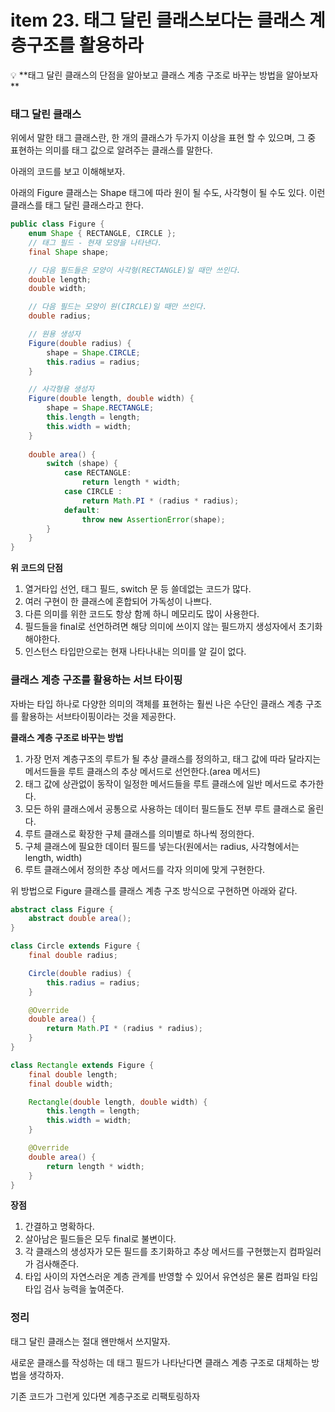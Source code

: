 # item 23. 태그 달린 클래스보다는 클래스 계층구조를 활용하라

<aside>
💡 **태그 달린 클래스의 단점을 알아보고 클래스 계층 구조로 바꾸는 방법을 알아보자**

</aside>

### 태그 달린 클래스

위에서 말한 태그 클래스란, 한 개의 클래스가 두가지 이상을 표현 할 수 있으며, 그 중 표현하는 의미를 태그 값으로 알려주는 클래스를 말한다.

아래의 코드를 보고 이해해보자. 

아래의 Figure 클래스는 Shape 태그에 따라 원이 될 수도, 사각형이 될 수도 있다. 이런 클래스를 태그 달린 클래스라고 한다.

```java
public class Figure {
    enum Shape { RECTANGLE, CIRCLE };
    // 태그 필드 - 현재 모양을 나타낸다.
    final Shape shape;

    // 다음 필드들은 모양이 사각형(RECTANGLE)일 때만 쓰인다.
    double length;
    double width;

    // 다음 필드는 모양이 원(CIRCLE)일 때만 쓰인다.
    double radius;

    // 원용 생성자
    Figure(double radius) {
        shape = Shape.CIRCLE;
        this.radius = radius;
    }

    // 사각형용 생성자
    Figure(double length, double width) {
        shape = Shape.RECTANGLE;
        this.length = length;
        this.width = width;
    }
    
    double area() {
        switch (shape) {
            case RECTANGLE:
                return length * width;
            case CIRCLE :
                return Math.PI * (radius * radius);
            default:
                throw new AssertionError(shape);
        }
    }
}
```

**위 코드의 단점**

1. 열거타입 선언, 태그 필드, switch 문 등 쓸데없는 코드가 많다.
2. 여러 구현이 한 클래스에 혼합되어 가독성이 나쁘다.
3. 다른 의미를 위한 코드도 항상 함께 하니 메모리도 많이 사용한다.
4. 필드들을 final로 선언하려면 해당 의미에 쓰이지 않는 필드까지 생성자에서 초기화해야한다.
5. 인스턴스 타입만으로는 현재 나타나내는 의미를 알 길이 없다.

### 클래스 계층 구조를 활용하는 서브 타이핑

자바는 타입 하나로 다양한 의미의 객체를 표현하는 훨씬 나은 수단인 클래스 계층 구조를 활용하는 서브타이핑이라는 것을 제공한다.

**클래스 계층 구조로 바꾸는 방법**

1. 가장 먼저 계층구조의 루트가 될 추상 클래스를 정의하고, 태그 값에 따라 달라지는 메서드들을 루트 클래스의 추상 메서드로 선언한다.(area 메서드)
2. 태그 값에 상관없이 동작이 일정한 메서드들을 루트 클래스에 일반 메서드로 추가한다.
3. 모든 하위 클래스에서 공통으로 사용하는 데이터 필드들도 전부 루트 클래스로 올린다.
4. 루트 클래스로 확장한 구체 클래스를 의미별로 하나씩 정의한다.
5. 구체 클래스에 필요한 데이터 필드를 넣는다(원에서는 radius, 사각형에서는 length, width)
6. 루트 클래스에서 정의한 추상 메서드를 각자 의미에 맞게 구현한다.

위 방법으로 Figure 클래스를 클래스 계층 구조 방식으로 구현하면 아래와 같다.

```java
abstract class Figure {
    abstract double area();
}

class Circle extends Figure {
    final double radius;

    Circle(double radius) {
        this.radius = radius;
    }

    @Override
    double area() {
        return Math.PI * (radius * radius);
    }
}

class Rectangle extends Figure {
    final double length;
    final double width;

    Rectangle(double length, double width) {
        this.length = length;
        this.width = width;
    }

    @Override
    double area() {
        return length * width;
    }
}
```

**장점**

1. 간결하고 명확하다.
2. 살아남은 필드들은 모두 final로 불변이다.
3. 각 클래스의 생성자가 모든 필드를 초기화하고 추상 메서드를 구현했는지 컴파일러가 검사해준다.
4. 타입 사이의 자연스러운 계층 관계를 반영할 수 있어서 유연성은 물론 컴파일 타임 타입 검사 능력을 높여준다.

### 정리

태그 달린 클래스는 절대 왠만해서 쓰지말자.

새로운 클래스를 작성하는 데 태그 필드가 나타난다면 클래스 계층 구조로 대체하는 방법을 생각하자.

기존 코드가 그런게 있다면 계층구조로 리팩토링하자